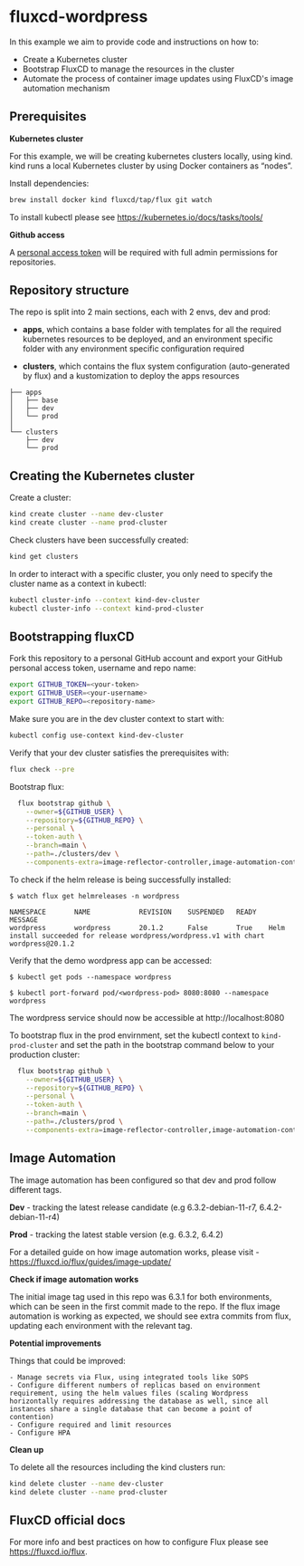 # fluxcd-wordpress

In this example we aim to provide code and instructions on how to:

- Create a Kubernetes cluster
- Bootstrap FluxCD to manage the resources in the cluster
- Automate the process of container image updates using FluxCD's image automation mechanism

## Prerequisites

**Kubernetes cluster**

For this example, we will be creating kubernetes clusters locally, using kind. kind runs a local Kubernetes cluster by using Docker containers as “nodes”.

Install dependencies:

```sh
brew install docker kind fluxcd/tap/flux git watch
```

To install kubectl please see https://kubernetes.io/docs/tasks/tools/

**Github access**

A [personal access token](https://help.github.com/en/github/authenticating-to-github/creating-a-personal-access-token-for-the-command-line) will be required with full admin permissions for repositories.

## Repository structure

The repo is split into 2 main sections, each with 2 envs, dev and prod:

- **apps**, which contains a base folder with templates for all the required kubernetes resources to be deployed, and an environment specific folder with any environment specific configuration required

- **clusters**, which contains the flux system configuration (auto-generated by flux) and a kustomization to deploy the apps resources

```
├── apps
│   ├── base
│   ├── dev 
│   └── prod
│
└── clusters
    ├── dev
    └── prod
```

## Creating the Kubernetes cluster

Create a cluster:

```sh
kind create cluster --name dev-cluster
kind create cluster --name prod-cluster
```

Check clusters have been successfully created:

```sh
kind get clusters
```

In order to interact with a specific cluster, you only need to specify the cluster name as a context in kubectl:

```sh
kubectl cluster-info --context kind-dev-cluster
kubectl cluster-info --context kind-prod-cluster
```

## Bootstrapping fluxCD

Fork this repository to a personal GitHub account and export your GitHub personal access token, username and repo name:

```sh
export GITHUB_TOKEN=<your-token>
export GITHUB_USER=<your-username>
export GITHUB_REPO=<repository-name>
```

Make sure you are in the dev cluster context to start with:

```sh
kubectl config use-context kind-dev-cluster
```

Verify that your dev cluster satisfies the prerequisites with:

```sh
flux check --pre
```

Bootstrap flux:

```sh
  flux bootstrap github \
    --owner=${GITHUB_USER} \
    --repository=${GITHUB_REPO} \
    --personal \
    --token-auth \
    --branch=main \
    --path=./clusters/dev \
    --components-extra=image-reflector-controller,image-automation-controller
```

To check if the helm release is being successfully installed:

```console
$ watch flux get helmreleases -n wordpress

NAMESPACE    	NAME         	REVISION	SUSPENDED	READY	MESSAGE 
wordpress      	wordpress    	20.1.2   	False    	True 	Helm install succeeded for release wordpress/wordpress.v1 with chart wordpress@20.1.2
```

Verify that the demo wordpress app can be accessed:

```console
$ kubectl get pods --namespace wordpress

$ kubectl port-forward pod/<wordpress-pod> 8080:8080 --namespace wordpress
```

The wordpress service should now be accessible at http://localhost:8080

To bootstrap flux in the prod envirnment, set the kubectl context to `kind-prod-cluster` and set the path in the bootstrap command below to your production cluster:

```sh
  flux bootstrap github \
    --owner=${GITHUB_USER} \
    --repository=${GITHUB_REPO} \
    --personal \
    --token-auth \
    --branch=main \
    --path=./clusters/prod \
    --components-extra=image-reflector-controller,image-automation-controller
```

## Image Automation

The image automation has been configured so that dev and prod follow different tags.

**Dev** - tracking the latest release candidate (e.g 6.3.2-debian-11-r7, 6.4.2-debian-11-r4)

**Prod** - tracking the latest stable version (e.g. 6.3.2, 6.4.2)

For a detailed guide on how image automation works, please visit - https://fluxcd.io/flux/guides/image-update/

**Check if image automation works**

The initial image tag used in this repo was 6.3.1 for both environments, which can be seen in the first commit made to the repo. If the flux image automation is working as expected, we should see extra commits from flux, updating each environment with the relevant tag.

**Potential improvements**

Things that could be improved:

    - Manage secrets via Flux, using integrated tools like SOPS
    - Configure different numbers of replicas based on environment requirement, using the helm values files (scaling Wordpress horizontally requires addressing the database as well, since all instances share a single database that can become a point of contention)
    - Configure required and limit resources
    - Configure HPA

**Clean up**

To delete all the resources including the kind clusters run:

```sh
kind delete cluster --name dev-cluster
kind delete cluster --name prod-cluster
```

## FluxCD official docs
For more info and best practices on how to configure Flux please see https://fluxcd.io/flux.
